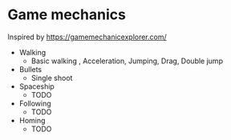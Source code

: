 # Game mechanics

Inspired by https://gamemechanicexplorer.com/

- Walking
  - Basic walking , Acceleration, Jumping, Drag, Double jump
- Bullets
  - Single shoot
- Spaceship
  - TODO
- Following 
  - TODO
- Homing
  - TODO